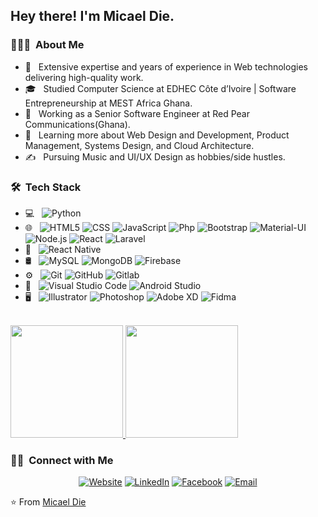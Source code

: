 <h2> Hey there! I'm Micael Die.</h2>

<h3> 👨🏻‍💻 &nbsp;About Me </h3>

- 🤔 &nbsp; Extensive expertise and years of experience in Web technologies delivering high-quality work.
- 🎓 &nbsp; Studied Computer Science at EDHEC Côte d’Ivoire | Software Entrepreneurship at MEST Africa Ghana.
- 💼 &nbsp; Working as a Senior Software Engineer at Red Pear Communications(Ghana).
- 🌱 &nbsp; Learning more about Web Design and Development, Product Management, Systems Design, and Cloud Architecture.
- ✍️ &nbsp; Pursuing Music and UI/UX Design as hobbies/side hustles.

<h3> 🛠 &nbsp;Tech Stack</h3>

- 💻 &nbsp;
  ![Python](https://img.shields.io/badge/-Python-333333?style=flat&logo=python)
- 🌐 &nbsp;
  ![HTML5](https://img.shields.io/badge/-HTML5-333333?style=flat&logo=HTML5)
  ![CSS](https://img.shields.io/badge/-CSS-333333?style=flat&logo=CSS3&logoColor=1572B6)
  ![JavaScript](https://img.shields.io/badge/-JavaScript-333333?style=flat&logo=javascript)
  ![Php](https://img.shields.io/badge/-PHP-333333?style=flat&logo=php&logoColor=007396)
  ![Bootstrap](https://img.shields.io/badge/-Bootstrap-333333?style=flat&logo=bootstrap&logoColor=563D7C)
  ![Material-UI](https://img.shields.io/badge/-Material--UI-333333?style=flat&logo=material-ui&logoColor=white)
  ![Node.js](https://img.shields.io/badge/-Node.js-333333?style=flat&logo=node.js)
  ![React](https://img.shields.io/badge/-React-333333?style=flat&logo=react)
  ![Laravel](https://img.shields.io/badge/-Laravel-333333?style=flat&logo=laravel)
- 📱 &nbsp;
  ![React Native](https://img.shields.io/badge/-React_Native-333333?style=flat&logo=react)
- 🛢 &nbsp;
  ![MySQL](https://img.shields.io/badge/-MySQL-333333?style=flat&logo=mysql)
  ![MongoDB](https://img.shields.io/badge/-MongoDB-333333?style=flat&logo=mongodb)
  ![Firebase](https://img.shields.io/badge/-Firebase-333333?style=flat&logo=firebase)
- ⚙️ &nbsp;
  ![Git](https://img.shields.io/badge/-Git-333333?style=flat&logo=git)
  ![GitHub](https://img.shields.io/badge/-GitHub-333333?style=flat&logo=github)
  ![Gitlab](https://img.shields.io/badge/-GitLab-333333?style=flat&logo=gitlab)
- 🔧 &nbsp;
  ![Visual Studio Code](https://img.shields.io/badge/-Visual%20Studio%20Code-333333?style=flat&logo=visual-studio-code&logoColor=007ACC)
  ![Android Studio](https://img.shields.io/badge/-Android_Studio-333333?style=flat&logo=android-studio)
- 🖥 &nbsp;
  ![Illustrator](https://img.shields.io/badge/-Illustrator-333333?style=flat&logo=adobe-illustrator)
  ![Photoshop](https://img.shields.io/badge/-Photoshop-333333?style=flat&logo=adobe-photoshop)
  ![Adobe XD](https://img.shields.io/badge/-Adobe%20XD-333333?style=flat&logo=Adobe%20XD)
  ![Fidma](https://img.shields.io/badge/-Figma-333333?style=flat&logo=figma)

<br/>

<a href="https://github.com/micessien">
  <img height="180em" src="https://github-readme-stats.vercel.app/api?username=micessien&theme=buefy&show_icons=true" />
  <img height="180em" src="https://github-readme-stats.vercel.app/api/top-langs/?username=micessien&theme=buefy&layout=compact" />
</a>

<br/>

<h3> 🤝🏻 &nbsp;Connect with Me </h3>

<p align="center">
<a href="https://www.micaeldie.com/"><img alt="Website" src="https://img.shields.io/badge/Website-www.micaeldie.com-blue?style=flat-square&logo=google-chrome"></a>
<a href="https://www.linkedin.com/in/micael-die-887116101/"><img alt="LinkedIn" src="https://img.shields.io/badge/LinkedIn-Micael%20Die-blue?style=flat-square&logo=linkedin"></a>
<a href="https://www.facebook.com/micael.die/"><img alt="Facebook" src="https://img.shields.io/badge/Facebook-micael.die-blue?style=flat-square&logo=facebook"></a>
<a href="mailto:hello@micaeldie.com"><img alt="Email" src="https://img.shields.io/badge/Email-hello@micaeldie.com-blue?style=flat-square&logo=gmail"></a>
</p>

⭐️ From [Micael Die](https://github.com/micessien)
